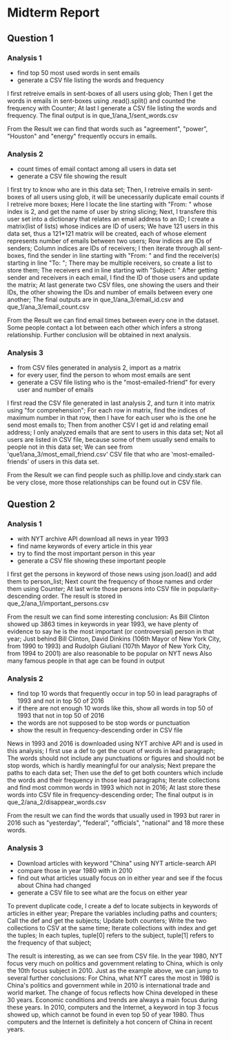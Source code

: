 
# Midterm Report

## Question 1

### Analysis 1

- find top 50 most used words in sent emails
- generate a CSV file listing the words and frequency

I first retreive emails in sent-boxes of all users using glob;
Then I get the words in emails in sent-boxes using .read().split() and counted the frequency with Counter;
At last I generate a CSV file listing the words and frequency.
The final output is in que_1/ana_1/sent_words.csv

From the Result we can find that words such as "agreement", "power", "Houston" and "energy" frequently occurs in emails.

### Analysis 2

- count times of email contact among all users in data set
- generate a CSV file showing the result

I first try to know who are in this data set;
Then, I retreive emails in sent-boxes of all users using glob, it will be unecessarily duplicate email counts if I retreive more boxes;
Here I locate the line starting with "From: " whose index is 2, and get the name of user by string slicing;
Next, I transfere this user set into a dictionary that relates an email address to an ID;
I create a matrix(list of lists) whose indices are ID of users;
We have 121 users in this data set, thus a 121*121 matrix will be created, each of whose element represents number of emails between two users;
Row indices are IDs of senders;
Column indices are IDs of receivers;
I then iterate through all sent-boxes, find the sender in line starting with "From: " and find the receiver(s) starting in line "To: ";
There may be multiple receivers, so create a list to store them;
The receivers end in line starting with "Subject: "
After getting sender and receivers in each email, I find the ID of those users and update the matrix;
At last generate two CSV files, one showing the users and their IDs, the other showing the IDs and number of emails between every one another;
The final outputs are in que_1/ana_3/email_id.csv and que_1/ana_3/email_count.csv

From the Result we can find email times between every one in the dataset. Some people contact a lot between each other which infers a strong relationship. Further conclusion will be obtained in next analysis.

### Analysis 3

- from CSV files generated in analysis 2, import as a matrix
- for every user, find the person to whom most emails are sent
- generate a CSV file listing who is the "most-emailed-friend" for every user and number of emails

I first read the CSV file generated in last analysis 2, and turn it into matrix using "for comprehension";
For each row in matrix, find the indices of maximum number in that row, then I have for each user who is the one he send most emails to;
Then from another CSV I get id and relating email address;
I only analyzed emails that are sent to users in this data set;
Not all users are listed in CSV file, because some of them usually send emails to people not in this data set;
We can see from 'que1/ana_3/most_email_friend.csv' CSV file that who are 'most-emailed-friends' of users in this data set.

From the Result we can find people such as phillip.love and cindy.stark can be very close, more those relationships can be found out in CSV file.

## Question 2

### Analysis 1

- with NYT archive API download all news in year 1993
- find name keywords of every article in this year
- try to find the most important person in this year
- generate a CSV file showing these important people

I first get the persons in keyword of those news using json.load() and add them to person_list;
Next count the frequency of those names and order them using Counter;
At last write those persons into CSV file in popularity-descending order.
The result is stored in que_2/ana_1/important_persons.csv

From the result we can find some interesting conclusion:
As Bill Clinton showed up 3863 times in keywords in year 1993, we have plenty of evidence to say he is the most important (or controversial) person in that year;
Just behind Bill Clinton, David Dinkins (106th Mayor of New York City, from 1990 to 1993) and Rudolph Giuliani (107th Mayor of New York City, from 1994 to 2001) are also reasonable to be popular on NYT news
Also many famous people in that age can be found in output

### Analysis 2

- find top 10 words that frequently occur in top 50 in lead paragraphs of 1993 and not in top 50 of 2016
- if there are not enough 10 words like this, show all words in top 50 of 1993 that not in top 50 of 2016
- the words are not supposed to be stop words or punctuation
- show the result in frequency-descending order in CSV file

News in 1993 and 2016 is downloaded using NYT archive API and is used in this analysis;
I first use a def to get the count of words in lead paragraph;
The words should not include any punctuations or figures and should not be stop words, which is hardly meaningful for our analysis;
Next prepare the paths to each data set;
Then use the def to get both counters which include the words and their frequency in those lead paragraphs;
Iterate collections and find most common words in 1993 which not in 2016;
At last store these words into CSV file in frequency-descending order;
The final output is in que_2/ana_2/disappear_words.csv

From the result we can find the words that usually used in 1993 but rarer in 2016 such as "yesterday", "federal", "officials", "national" and 18 more these words.

### Analysis 3

- Download articles with keyword "China" using NYT article-search API
- compare those in year 1980 with in 2010
- find out what articles usually focus on in either year and see if the focus about China had changed
- generate a CSV file to see what are the focus on either year

To prevent duplicate code, I create a def to locate subjects in keywords of articles in either year;
Prepare the variables including paths and counters;
Call the def and get the subjects;
Update both counters;
Write the two collections to CSV at the same time;
Iterate collections with index and get the tuples;
In each tuples, tuple[0] refers to the subject, tuple[1] refers to the frequency of that subject;

The result is interesting, as we can see from CSV file. In the year 1980, NYT focus very much on politics and government relating to China, which is only the 10th focus subject in 2010.
Just as the example above, we can jump to several further conclusions:
For China, what NYT cares the most in 1980 is China's politics and government while in 2010 is international trade and world market. The change of focus reflects how China developed in these 30 years.
Economic conditions and trends are always a main focus during these years.
In 2010, computers and the Internet, a keyword in top 3 focus showed up, which cannot be found in even top 50 of year 1980. Thus computers and the Internet is definitely a hot concern of China in recent years.



```python

```
